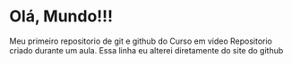# Olá, Mundo!!!
 Meu primeiro repositorio de git e github do Curso em video
 Repositorio criado durante um aula.
 Essa linha eu alterei diretamente do site do github
